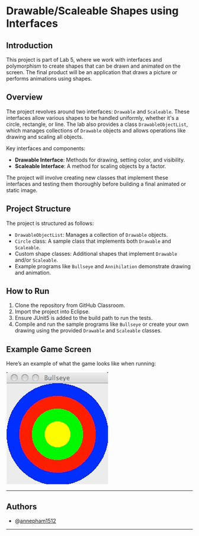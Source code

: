 # Drawable/Scaleable Shapes using Interfaces

## Introduction
This project is part of Lab 5, where we work with interfaces and polymorphism to create shapes that can be drawn and animated on the screen. The final product will be an application that draws a picture or performs animations using shapes.

## Overview
The project revolves around two interfaces: `Drawable` and `Scaleable`. These interfaces allow various shapes to be handled uniformly, whether it's a circle, rectangle, or line. The lab also provides a class `DrawableObjectList`, which manages collections of `Drawable` objects and allows operations like drawing and scaling all objects.

Key interfaces and components:
- **Drawable Interface**: Methods for drawing, setting color, and visibility.
- **Scaleable Interface**: A method for scaling objects by a factor.

The project will involve creating new classes that implement these interfaces and testing them thoroughly before building a final animated or static image.

## Project Structure
The project is structured as follows:
- `DrawableObjectList`: Manages a collection of `Drawable` objects.
- `Circle` class: A sample class that implements both `Drawable` and `Scaleable`.
- Custom shape classes: Additional shapes that implement `Drawable` and/or `Scaleable`.
- Example programs like `Bullseye` and `Annihilation` demonstrate drawing and animation.

## How to Run
1. Clone the repository from GitHub Classroom.
2. Import the project into Eclipse.
3. Ensure JUnit5 is added to the build path to run the tests.
4. Compile and run the sample programs like `Bullseye` or create your own drawing using the provided `Drawable` and `Scaleable` classes.

## Example Game Screen

Here’s an example of what the game looks like when running:

![Pong Game Screenshot](img/image.png)

---
## Authors

- @[annepham1512](https://github.com/annepham1512)

---